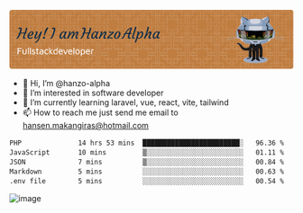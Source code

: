 ![Header](./github-header-image.png)

- 👋 Hi, I’m @hanzo-alpha
- 👀 I’m interested in software developer
- 🌱 I’m currently learning laravel, vue, react, vite, tailwind
- 📫 How to reach me just send me email to hansen.makangiras@hotmail.com 

<!---
hanzo-alpha/hanzo-alpha is a ✨ special ✨ repository because its `README.md` (this file) appears on your GitHub profile.
You can click the Preview link to take a look at your changes.
--->

<!--START_SECTION:waka-->

```txt
PHP              14 hrs 53 mins  ████████████████████████░   96.36 %
JavaScript       10 mins         ▒░░░░░░░░░░░░░░░░░░░░░░░░   01.11 %
JSON             7 mins          ▒░░░░░░░░░░░░░░░░░░░░░░░░   00.84 %
Markdown         5 mins          ░░░░░░░░░░░░░░░░░░░░░░░░░   00.63 %
.env file        5 mins          ░░░░░░░░░░░░░░░░░░░░░░░░░   00.54 %
```

<!--END_SECTION:waka-->

![image](https://github.com/hanzo-alpha/hanzo-alpha/assets/111342797/c4bd2977-6123-4017-8652-6e166259b484)

